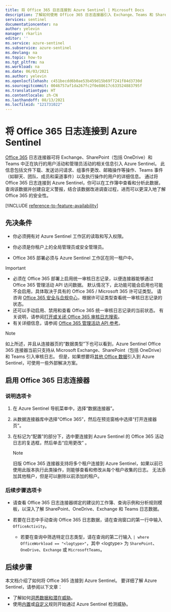```yaml
---
title: 将 Office 365 日志连接到 Azure Sentinel | Microsoft Docs
description: 了解如何使用 Office 365 日志连接器引入 Exchange、Teams 和 SharePoint（包括 OneDrive）中正在执行的用户活动和管理员活动的相关信息。
services: sentinel
documentationcenter: na
author: yelevin
manager: rkarlin
editor: ''
ms.service: azure-sentinel
ms.subservice: azure-sentinel
ms.devlang: na
ms.topic: how-to
ms.tgt_pltfrm: na
ms.workload: na
ms.date: 06/03/2021
ms.author: yelevin
ms.openlocfilehash: c451becdd6b0ae53b459d15b69f7241f84d3730d
ms.sourcegitcommit: 0046757af1da267fc2f0e88617c633524883795f
ms.translationtype: HT
ms.contentlocale: zh-CN
ms.lasthandoff: 08/13/2021
ms.locfileid: "121731022"
---
```

# <a name="connect-office-365-logs-to-azure-sentinel"></a>将 Office 365 日志连接到 Azure Sentinel

[Office 365](/office/) 日志连接器可将 Exchange、SharePoint（包括 OneDrive）和 Teams 中正在执行的用户活动和管理员活动的相关信息引入 Azure Sentinel。    此信息包括文件下载、发送访问请求、组事件更改、邮箱操作等操作、Teams 事件（如聊天、团队、成员和渠道事件）以及执行操作的用户的详细信息。 通过将 Office 365 日志连接到 Azure Sentinel，你可以在工作簿中查看和分析此数据，查询该数据并创建自定义警报，结合该数据改进调查过程，进而可以更深入地了解 Office 365 的安全性。

[!INCLUDE [reference-to-feature-availability](includes/reference-to-feature-availability.md)]

## <a name="prerequisites"></a>先决条件

- 你必须拥有对 Azure Sentinel 工作区的读取和写入权限。

- 你必须是你租户上的全局管理员或安全管理员。

- Office 365 部署必须与 Azure Sentinel 工作区在同一租户中。

> [!IMPORTANT]
> - 必须在 Office 365 部署上启用统一审核日志记录，以便连接器能够通过 Office 365 管理活动 API 访问数据。 默认情况下，此功能可能会启用也可能不会启用，具体取决于具有的 Office 365 / Microsoft 365 许可证类型。 请咨询 [Office 365 安全与合规中心](/office365/servicedescriptions/office-365-platform-service-description/office-365-securitycompliance-center)，根据许可证类型查看统一审核日志记录的状态。
> - 还可以手动启用、禁用和查看 Office 365 统一审核日志记录的当前状态。 有关说明，请参阅[打开或关闭 Office 365 审核日志搜索](/office365/securitycompliance/turn-audit-log-search-on-or-off)。
> - 有关详细信息，请参阅 [Office 365 管理活动 API 参考](/office/office-365-management-api/office-365-management-activity-api-reference)。


   > [!NOTE]
   > 如上所述，并且从连接器页的“数据类型”下也可以看到，Azure Sentinel Office 365 连接器当前只支持从 Microsoft Exchange、SharePoint（包括 OneDrive）和 Teams 引入审核日志。 但是，如果想要将[其他 Office 数据](https://techcommunity.microsoft.com/t5/azure-sentinel/ingesting-office-365-alerts-with-graph-security-api/ba-p/984888)引入到 Azure Sentinel，可使用一些外部解决方案。 

## <a name="enable-the-office-365-log-connector"></a>启用 Office 365 日志连接器

### <a name="instructions-tab"></a>说明选项卡

1. 在 Azure Sentinel 导航菜单中，选择“数据连接器”。

1. 从数据连接器库中选择“Office 365”，然后在预览窗格中选择“打开连接器页”。  

1. 在标记为“配置”的部分下，选中要连接到 Azure Sentinel 的 Office 365 活动日志的复选框，然后单击“应用更改” 。 

   > [!NOTE]
   > 旧版 Office 365 连接器支持将多个租户连接到 Azure Sentinel，如果以前已使用此版本执行此类操作，则能够查看和修改从每个租户收集的日志。 无法添加其他租户，但是可以删除以前添加的租户。

### <a name="next-steps-tab"></a>后续步骤选项卡

- 请查看 Office 365 日志连接器绑定的建议的工作簿、查询示例和分析规则模板，以深入了解 SharePoint、OneDrive、Exchange 和 Teams 日志数据。

- 若要在日志中手动查询 Office 365 日志数据，请在查询窗口的第一行中输入 `OfficeActivity`。
   - 若要在查询中筛选特定日志类型，请在查询的第二行输入 `| where OfficeWorkload == "<logtype>"`，其中 \<logtype\> 为 `SharePoint`、`OneDrive`、`Exchange` 或 `MicrosoftTeams`。

## <a name="next-steps"></a>后续步骤
本文档介绍了如何将 Office 365 连接到 Azure Sentinel。 要详细了解 Azure Sentinel，请参阅以下文章：
- 了解如何[洞悉数据和潜在威胁](get-visibility.md)。
- 使用[内置](detect-threats-built-in.md)或[自定义](detect-threats-custom.md)规则开始通过 Azure Sentinel 检测威胁。